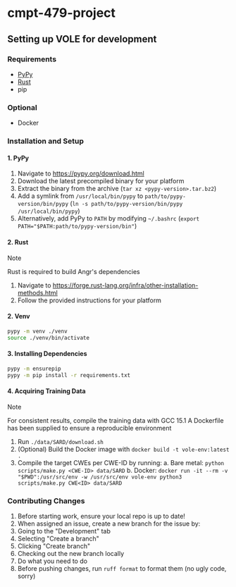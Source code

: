 # cmpt-479-project

## Setting up VOLE for development

### Requirements

- [PyPy](https://pypy.org)
- [Rust](https://www.rust-lang.org/)
- pip

### Optional

- Docker

### Installation and Setup

#### 1. PyPy

1. Navigate to https://pypy.org/download.html
2. Download the latest precompiled binary for your platform
3. Extract the binary from the archive (`tar xz <pypy-version>.tar.bz2`)
4. Add a symlink from `/usr/local/bin/pypy` to `path/to/pypy-version/bin/pypy` (`ln -s path/to/pypy-version/bin/pypy /usr/local/bin/pypy`)
  1. Alternatively, add PyPy to `PATH` by modifying `~/.bashrc` (`export PATH="$PATH:path/to/pypy-version/bin"`)

#### 2. Rust

> [!note]
> Rust is required to build Angr's dependencies

1. Navigate to https://forge.rust-lang.org/infra/other-installation-methods.html
2. Follow the provided instructions for your platform

#### 2. Venv

```bash
pypy -m venv ./venv
source ./venv/bin/activate
```

#### 3. Installing Dependencies

```bash
pypy -m ensurepip
pypy -m pip install -r requirements.txt
```

#### 4. Acquiring Training Data

> [!NOTE]
> For consistent results, compile the training data with GCC 15.1
> A Dockerfile has been supplied to ensure a reproducible environment

1. Run `./data/SARD/download.sh`
2. (Optional) Build the Docker image with `docker build -t vole-env:latest .`
3. Compile the target CWEs per CWE-ID by running:
  a. Bare metal: `python scripts/make.py <CWE-ID> data/SARD`
  b. Docker: `docker run -it --rm -v "$PWD":/usr/src/env -w /usr/src/env vole-env python3 scripts/make.py CWE<ID> data/SARD`

### Contributing Changes

1. Before starting work, ensure your local repo is up to date!
2. When assigned an issue, create a new branch for the issue by:
  1. Going to the "Development" tab
  2. Selecting "Create a branch"
  3. Clicking "Create branch" 
  4. Checking out the new branch locally
3. Do what you need to do
4. Before pushing changes, run `ruff format` to format them (no ugly code, sorry)
